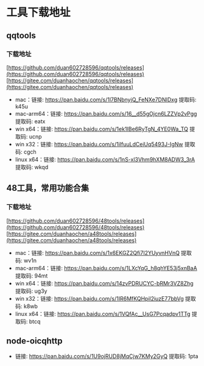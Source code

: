# 工具下载地址

## qqtools

### 下载地址
[https://github.com/duan602728596/qqtools/releases](https://github.com/duan602728596/qqtools/releases)   
[https://gitee.com/duanhaochen/qqtools/releases](https://gitee.com/duanhaochen/qqtools/releases)
* mac：链接: https://pan.baidu.com/s/1l7BNbnyjQ_FeNXe7DNIDxg 提取码: k45u
* mac-arm64：链接: https://pan.baidu.com/s/16__d55gOjcn6LZZVp2vPgg 提取码: eatx
* win x64：链接: https://pan.baidu.com/s/1ek1IBe6RyTgN_4YE0Wa_TQ 提取码: ucnp
* win x32：链接: https://pan.baidu.com/s/1ilfuuLdCeiUq5493J-IgNw 提取码: cgch
* linux x64：链接: https://pan.baidu.com/s/1nS-xl3Vhm9hXM8ADW3_3rA 提取码: wkqd

## 48工具，常用功能合集

### 下载地址
[https://github.com/duan602728596/48tools/releases](https://github.com/duan602728596/48tools/releases)   
[https://gitee.com/duanhaochen/a48tools/releases](https://gitee.com/duanhaochen/a48tools/releases)
* mac：链接: https://pan.baidu.com/s/1x6EKGZ2Qfi7I2YUyvnHVnQ 提取码: wv1n
* mac-arm64：链接: https://pan.baidu.com/s/1LXcYqG_h8qhYE53j5xnBaA 提取码: 94mt
* win x64：链接: https://pan.baidu.com/s/14zvPDRUCYC-bRMr3VZ8Zhg 提取码: ug3y
* win x32：链接: https://pan.baidu.com/s/1IR6MfKQHpil2iuzE77bbVg 提取码: k8wb
* linux x64：链接: https://pan.baidu.com/s/1VQfAc__UsG7Pcqadpv1TTg 提取码: btcq

## node-oicqhttp

* 链接: https://pan.baidu.com/s/1U9ojRUD8jMqCjw7KMy2GyQ 提取码: 1pta
